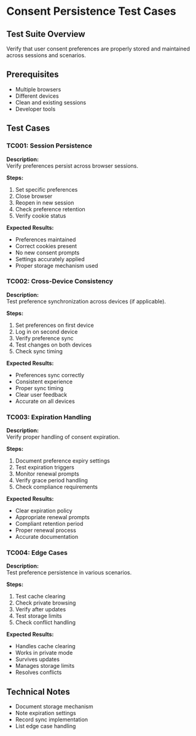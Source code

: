 # Consent Persistence Test Cases

## Test Suite Overview
Verify that user consent preferences are properly stored and maintained across sessions and scenarios.

## Prerequisites
* Multiple browsers
* Different devices
* Clean and existing sessions
* Developer tools

## Test Cases

### TC001: Session Persistence
**Description:**  
Verify preferences persist across browser sessions.

**Steps:**
1. Set specific preferences
2. Close browser
3. Reopen in new session
4. Check preference retention
5. Verify cookie status

**Expected Results:**
- Preferences maintained
- Correct cookies present
- No new consent prompts
- Settings accurately applied
- Proper storage mechanism used

### TC002: Cross-Device Consistency
**Description:**  
Test preference synchronization across devices (if applicable).

**Steps:**
1. Set preferences on first device
2. Log in on second device
3. Verify preference sync
4. Test changes on both devices
5. Check sync timing

**Expected Results:**
- Preferences sync correctly
- Consistent experience
- Proper sync timing
- Clear user feedback
- Accurate on all devices

### TC003: Expiration Handling
**Description:**  
Verify proper handling of consent expiration.

**Steps:**
1. Document preference expiry settings
2. Test expiration triggers
3. Monitor renewal prompts
4. Verify grace period handling
5. Check compliance requirements

**Expected Results:**
- Clear expiration policy
- Appropriate renewal prompts
- Compliant retention period
- Proper renewal process
- Accurate documentation

### TC004: Edge Cases
**Description:**  
Test preference persistence in various scenarios.

**Steps:**
1. Test cache clearing
2. Check private browsing
3. Verify after updates
4. Test storage limits
5. Check conflict handling

**Expected Results:**
- Handles cache clearing
- Works in private mode
- Survives updates
- Manages storage limits
- Resolves conflicts

## Technical Notes
* Document storage mechanism
* Note expiration settings
* Record sync implementation
* List edge case handling